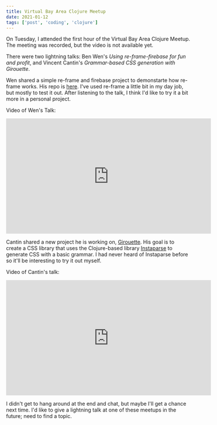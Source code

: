 ```yaml
---
title: Virtual Bay Area Clojure Meetup
date: 2021-01-12
tags: ['post', 'coding', 'clojure']
---
```


On Tuesday, I attended the first hour of the Virtual Bay Area Clojure Meetup.
The meeting was recorded, but the video is not available yet.

There were two lightning talks: Ben Wen's _Using re-frame-firebase for fun and profit_, 
and Vincent Cantin's _Grammar-based CSS generation with Girouette_.

Wen shared a simple re-frame and firebase project to demonstarte how re-frame works.
His repo is [here](https://github.com/benzenwen/re-frame-firebase).
I've used re-frame a little bit in my day job, but mostly to test it out. After listening
to the talk, I think I'd like to try it a bit more in a personal project.

Video of Wen's Talk:
<iframe width="560" height="315" src="https://www.youtube.com/embed/kxWdua4N7a8" frameborder="0" allow="accelerometer; autoplay; clipboard-write; encrypted-media; gyroscope; picture-in-picture" allowfullscreen></iframe>

Cantin shared a new project he is working on, [Girouette](https://github.com/green-coder/girouette).
His goal is to create a CSS library that uses the Clojure-based library 
[Instaparse](https://github.com/Engelberg/instaparse) to generate CSS with a basic grammar. I had
never heard of Instaparse before so it'll be interesting to try it out myself.

Video of Cantin's talk: 
<iframe width="560" height="315" src="https://www.youtube.com/embed/Tnv6SvZM6tg" frameborder="0" allow="accelerometer; autoplay; clipboard-write; encrypted-media; gyroscope; picture-in-picture" allowfullscreen></iframe>

I didn't get to hang around at the end and chat, but maybe I'll get a chance next time.
I'd like to give a lightning talk at one of these meetups in the future; need to find a topic.
